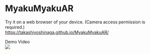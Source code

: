 # MyakuMyakuAR

Try it on a web browser of your device. (Camera access permission is required.)<br>
https://takashiyoshinaga.github.io/MyakuMyakuAR/

Demo Video<br>
[![](https://img.youtube.com/vi/B9uemUsYGsU/0.jpg)](https://www.youtube.com/watch?v=B9uemUsYGsU)
